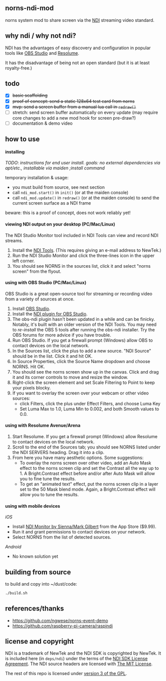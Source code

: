 ## norns-ndi-mod

norns system mod to share screen via the [NDI](https://streamgeeks.us/what-is-ndi/) streaming video standard. 

## why ndi / why not ndi?

NDI has the advantages of easy discovery and configuration in popular tools like [OBS Studio](https://obsproject.com/) and [Resolume](https://resolume.com/). 

It has the disadvantage of being not an open standard (but it is at least royalty-free.)

## todo

- [X] ~~basic scaffolding~~
- [X] ~~proof of concept: send a static 128x64 test card from norns~~
- [X] ~~mvp: send a screen buffer from a manual lua call in `redraw()`~~
- [ ] stretch: send screen buffer automatically on every update (may require core changes to add a new mod hook for screen pre-draw?)
- [ ] documentation & demo video

## how to use

#### installing

*TODO: instructions for end user install. goals: no external dependencies via apt/etc., installable via maiden ;install command*

temporary installation & usage:
* you must build from source, see next section
* call `ndi_mod.start()` in `init()` (or at the maiden console)
* call `ndi_mod.update()` in `redraw()` (or at the maiden console) to send the current screen surface as a NDI frame

beware: this is a proof of concept, does not work reliably yet!

#### viewing NDI output on your desktop (PC/Mac/Linux)

The NDI Studio Monitor tool included in NDI Tools can view and record NDI streams.

1. Install the [NDI Tools](https://ndi.tv/tools/). (This requires giving an e-mail address to NewTek.)
2. Run the NDI Studio Monitor and click the three-lines icon in the upper left corner.
3. You should see NORNS in the sources list, click it and select "norns screen" from the flyout.

#### using with OBS Studio (PC/Mac/Linux)

OBS Studio is a great open-source tool for streaming or recording video from a variety of sources at once.

1. Install [OBS Studio](https://obsproject.com/).
2. Install the [NDI plugin for OBS Studio](https://github.com/Palakis/obs-ndi/releases).
3. The obs-ndi plugin hasn't been updated in a while and can be finicky. Notably, it's built with an older version of the NDI Tools. You may need to *re-install* the OBS 5 tools after running the obs-ndi installer. Try the OBS forums for more advice if you have trouble.
4. Run OBS Studio. If you get a firewall prompt (Windows) allow OBS to contact devices on the local network.
5. In the Sources list, click the plus to add a new source. "NDI Source" should be in the list. Click it and hit OK.
6. In Source Properties, click the Source Name dropdown and choose NORNS. Hit OK.
7. You should see the norns screen show up in the canvas. Click and drag it and its corner controls to move and resize the window.
8. Right-click the screen element and set Scale Filtering to Point to keep your pixels blocky.
7. If you want to overlay the screen over your webcam or other video sources:
   * click Filters, click the plus under Effect Filters, and choose Luma Key
   * Set Luma Max to 1.0, Luma Min to 0.002, and both Smooth values to 0.0.

#### using with Resolume Avenue/Arena

1. Start Resolume. If you get a firewall prompt (Windows) allow Resolume to contact devices on the local network.
2. Scroll to the end of the Sources tab; you should see NORNS listed under the NDI SERVERS heading. Drag it into a clip.
3. From here you have many aesthetic options. Some suggestions:
   * To overlay the norns screen over other video, add an Auto Mask effect to the norns screen clip and set the Contrast all the way up to 1. A Bright.Contrast effect before and/or after Auto Mask will allow you to fine tune the results.
   * To get an "animated text" effect, put the norns screen clip in a layer set to the 50 Mask blend mode. Again, a Bright.Contrast effect will allow you to tune the results.

#### using with mobile devices

*iOS*
* Install [NDI Monitor by Sienna/Mark Gilbert](https://apps.apple.com/us/app/ndi-monitor/id1196221514) from the App Store ($9.99).
* Run it and grant permissions to contact devices on your network.
* Select NORNS from the list of detected sources.

*Android*
* No known solution yet

## building from source

to build and copy into ~/dust/code:

```bash
./build.sh
```

## references/thanks

* https://github.com/ngwese/norns-event-demo
* https://github.com/raspberry-pi-camera/raspindi

## license and copyright

NDI is a trademark of NewTek and the NDI SDK is copyrighted by NewTek. It is included here (in `deps/ndi`) under the terms of the [NDI SDK License Agreement](https://233b1d13b450eb6b33b4-ac2a33202ef9b63045cbb3afca178df8.ssl.cf1.rackcdn.com/license/NDI-SDK-License-Agreement-2019.pdf). The NDI source headers are licensed with [The MIT License](https://mit-license.org/).

The rest of this repo is licensed under [version 3 of the GPL](https://www.gnu.org/licenses/gpl-3.0.en.html).
